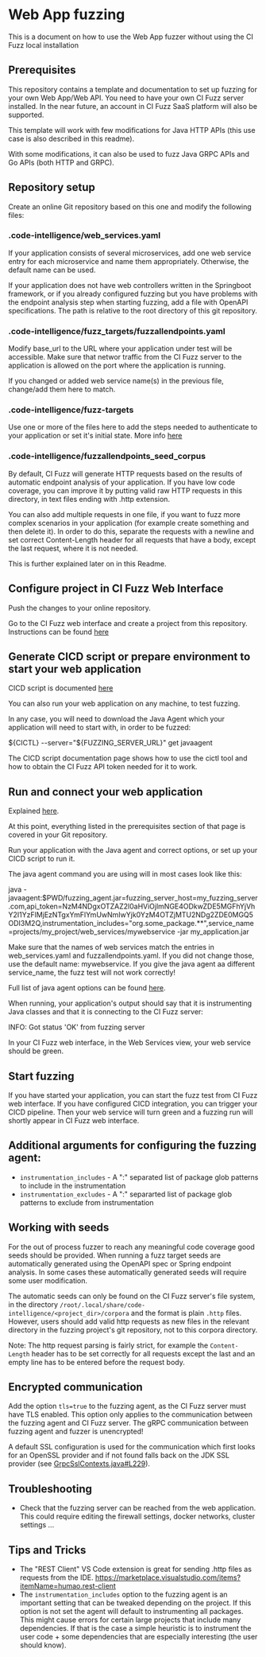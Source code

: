 # Web App fuzzing

This is a document on how to use the Web App fuzzer without using the CI Fuzz local installation

## Prerequisites

This repository contains a template and documentation to set up fuzzing for your own Web App/Web API. You need to have your own CI Fuzz server installed. In the near future, an account in CI Fuzz SaaS platform will also be supported.

This template will work with few modifications for Java HTTP APIs (this use case is also described in this readme).

 With some modifications, it can also be used to fuzz Java GRPC APIs and Go APIs (both HTTP and GRPC).

## Repository setup

Create an online Git repository based on this one and modify the following files:

### .code-intelligence/web_services.yaml

If your application consists of several microservices, add one web service entry for each microservice and name them appropriately. Otherwise, the default name can be used.

If your application does not have web controllers written in the Springboot framework, or if you already configured fuzzing but you have problems with the endpoint analysis step when starting fuzzing, add a file with OpenAPI specifications. The path is relative to the root directory of this git repository.

### .code-intelligence/fuzz_targets/fuzzallendpoints.yaml

Modify base_url to the URL where your application under test will be accessible. Make sure that networ traffic from the CI Fuzz server to the application is allowed on the port where the application is running.

If you changed or added web service name(s) in the previous file, change/add them here to match.

### .code-intelligence/fuzz-targets

Use one or more of the files here to add the steps needed to authenticate to your application or set it's initial state. More info [here](https://help.code-intelligence.com/configure-http-headers)

### .code-intelligence/fuzzallendpoints_seed_corpus

By default, CI Fuzz will generate HTTP requests based on the results of automatic endpoint analysis of your application. If you have low code coverage, you can improve it by putting valid raw HTTP requests in this directory, in text files ending with .http extension. 

You can also add multiple requests in one file, if you want to fuzz more complex scenarios in your application (for example create something and then delete it). In order to do this, separate the requests with a newline and set correct Content-Length header for all requests that have a body, except the last request, where it is not needed.

This is further explained later on in this Readme.

## Configure project in CI Fuzz Web Interface

Push the changes to your online repository.

Go to the CI Fuzz web interface and create a project from this repository. Instructions can be found [here](https://help.code-intelligence.com/using-the-web-app)

## Generate CICD script or prepare environment to start your web application

CICD script is documented [here](https://help.code-intelligence.com/continuous-fuzzing-setup)

You can also run your web application on any machine, to test fuzzing. 

In any case, you will need to download the Java Agent which your application will need to start with, in order to be fuzzed:

${CICTL} --server="${FUZZING_SERVER_URL}" get javaagent

The CICD script documentation page shows how to use the cictl tool and how to obtain the CI Fuzz API token needed for it to work.

## Run and connect your web application

Explained [here](https://help.code-intelligence.com/configure-your-web-app-for-fuzzing-with-ci-fuzz-server). 

At this point, everything listed in the prerequisites section of that page is covered in your Git repository.

Run your application with the Java agent and correct options, or set up your CICD script to run it.

The java agent command you are using will in most cases look like this:

java -javaagent:$PWD/fuzzing_agent.jar=fuzzing_server_host=my_fuzzing_server.com,api_token=NzM4NDgxOTZAZ2l0aHViOjlmNGE4ODkwZDE5MGFhYjVhY2I1YzFlMjEzNTgxYmFlYmUwNmIwYjk0YzM4OTZjMTU2NDg2ZDE0MGQ5ODI3M2Q,instrumentation_includes="org.some_package.**",service_name=projects/my_project/web_services/mywebservice -jar my_application.jar

Make sure that the names of web services match the entries in web_services.yaml and fuzzallendpoints.yaml. If you did not change those, use the default name: mywebservice. If you give the java agent aa different service_name, the fuzz test will not work correctly!

Full list of java agent options can be found [here](https://help.code-intelligence.com/set-java-agent-options).
  
When running, your application's output should say that it is instrumenting Java classes and that it is connecting to the CI Fuzz server:

INFO: Got status 'OK' from fuzzing server

In your CI Fuzz web interface, in the Web Services view, your web service should be green.

## Start fuzzing

If you have started your application, you can start the fuzz test from CI Fuzz web interface. If you have configured CICD integration, you can trigger your CICD pipeline. Then your web service will turn green and a fuzzing run will shortly appear in CI Fuzz web interface.

## Additional arguments for configuring the fuzzing agent:

- `instrumentation_includes` - A ":" separated list of package glob patterns to include in the instrumentation
- `instrumentation_excludes` - A ":" separarted list of package glob patterns to exclude from instrumentation

## Working with seeds

For the out of process fuzzer to reach any meaningful code coverage good seeds should be provided.
When running a fuzz target seeds are automatically generated using the OpenAPI spec or Spring endpoint
analysis. In some cases these automatically generated seeds will require some user modification.

The automatic seeds can only be found on the CI Fuzz server's file system, in the directory  `/root/.local/share/code-intelligence/<project_dir>/corpora` and the format
is plain `.http` files. However, users should add valid http requests as new files in the relevant directory in the fuzzing project's git repository, not to this corpora directory.

Note: The http request parsing is fairly strict, for example the `Content-Length` header has to be set correctly for all requests except the last and an
empty line has to be entered before the request body.

## Encrypted communication

Add the option `tls=true` to the fuzzing agent, as the CI Fuzz server must have TLS enabled. This option only applies to the
communication between the fuzzing agent and CI Fuzz server. The gRPC communication between fuzzing agent and fuzzer is
unencrypted!

A default SSL configuration is used for the communication which first looks for an OpenSSL provider and if not found
falls back on the JDK SSL provider (see [GrpcSslContexts.java#L229](https://github.com/grpc/grpc-java/blob/814655cdde5797854289ce5c2ec3e7b80ce0cf44/netty/src/main/java/io/grpc/netty/GrpcSslContexts.java#L229)).

## Troubleshooting

- Check that the fuzzing server can be reached from the web application. This could require editing the firewall settings,
docker networks, cluster settings ...

## Tips and Tricks

- The "REST Client" VS Code extension is great for sending .http files as requests from the IDE.
https://marketplace.visualstudio.com/items?itemName=humao.rest-client
- The `instrumentation_includes` option to the fuzzing agent is an important setting that can be tweaked depending on
the project. If this option is not set the agent will default to instrumenting all packages. This might cause errors
for certain large projects that include many dependencies. If that is the case a simple heuristic is to instrument the
user code + some dependencies that are especially interesting (the user should know).

